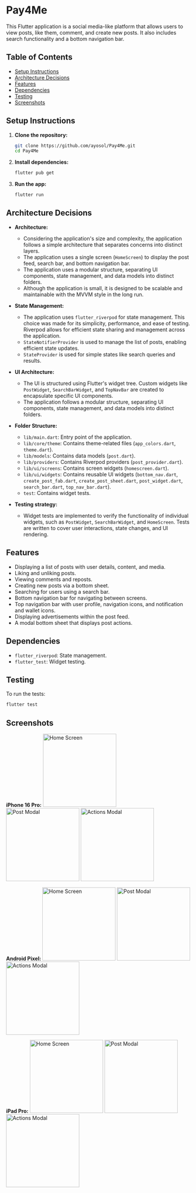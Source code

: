 # Pay4Me

This Flutter application is a social media-like platform that allows users to view posts, like them, comment, and create new posts. It also includes search functionality and a bottom navigation bar.

## Table of Contents

- [Setup Instructions](#setup-instructions)
- [Architecture Decisions](#architecture-decisions)
- [Features](#features)
- [Dependencies](#dependencies)
- [Testing](#testing)
- [Screenshots](#screenshots)

## Setup Instructions

1.  **Clone the repository:**

    ```bash
    git clone https://github.com/ayosol/Pay4Me.git
    cd Pay4Me
    ```

2.  **Install dependencies:**

    ```bash
    flutter pub get
    ```

3.  **Run the app:**

    ```bash
    flutter run
    ```

## Architecture Decisions

* **Architecture:**
    * Considering the application's size and complexity, the application follows a simple architecture that separates concerns into distinct layers.
    * The application uses a single screen (`HomeScreen`) to display the post feed, search bar, and bottom navigation bar.
    * The application uses a modular structure, separating UI components, state management, and data models into distinct folders.
    * Although the application is small, it is designed to be scalable and maintainable with the MVVM style in the long run.
  
* **State Management:**
    * The application uses `flutter_riverpod` for state management. This choice was made for its simplicity, performance, and ease of testing. Riverpod allows for efficient state sharing and management across the application.
    * `StateNotifierProvider` is used to manage the list of posts, enabling efficient state updates. 
    * `StateProvider` is used for simple states like search queries and results.
* **UI Architecture:**
    * The UI is structured using Flutter's widget tree. Custom widgets like `PostWidget`, `SearchBarWidget`, and `TopNavBar` are created to encapsulate specific UI components.
    * The application follows a modular structure, separating UI components, state management, and data models into distinct folders.
* **Folder Structure:**
    * `lib/main.dart`: Entry point of the application.
    * `lib/core/theme`: Contains theme-related files (`app_colors.dart`, `theme.dart`).
    * `lib/models`: Contains data models (`post.dart`).
    * `lib/providers`: Contains Riverpod providers (`post_provider.dart`).
    * `lib/ui/screens`: Contains screen widgets (`homescreen.dart`).
    * `lib/ui/widgets`: Contains reusable UI widgets (`bottom_nav.dart`, `create_post_fab.dart`, `create_post_sheet.dart`, `post_widget.dart`, `search_bar.dart`, `top_nav_bar.dart`).
    * `test`: Contains widget tests.
* **Testing strategy:**
    * Widget tests are implemented to verify the functionality of individual widgets, such as `PostWidget`, `SearchBarWidget`, and `HomeScreen`. Tests are written to cover user interactions, state changes, and UI rendering.

## Features

* Displaying a list of posts with user details, content, and media.
* Liking and unliking posts.
* Viewing comments and reposts.
* Creating new posts via a bottom sheet.
* Searching for users using a search bar.
* Bottom navigation bar for navigating between screens.
* Top navigation bar with user profile, navigation icons, and notification and wallet icons.
* Displaying advertisements within the post feed.
* A modal bottom sheet that displays post actions.

## Dependencies

* `flutter_riverpod`: State management.
* `flutter_test`: Widget testing.

## Testing

To run the tests:

```bash
flutter test
```

## Screenshots

**iPhone 16 Pro:**
<img src="assets/screenshots/iPhone_home.png" alt="Home Screen" width="200"/>
<img src="assets/screenshots/iPhone_post.png" alt="Post Modal" width="200"/>
<img src="assets/screenshots/iPhone_actions.png" alt="Actions Modal" width="200"/>


**Android Pixel:**
<img src="assets/screenshots/android_home.png" alt="Home Screen" width="200"/>
<img src="assets/screenshots/android_post.png" alt="Post Modal" width="200"/>
<img src="assets/screenshots/android_actions.png" alt="Actions Modal" width="200"/>

**iPad Pro:**
<img src="assets/screenshots/ipad_home.png" alt="Home Screen" width="200"/>
<img src="assets/screenshots/ipad_post.png" alt="Post Modal" width="200"/>
<img src="assets/screenshots/ipad_actions.png" alt="Actions Modal" width="200"/>





